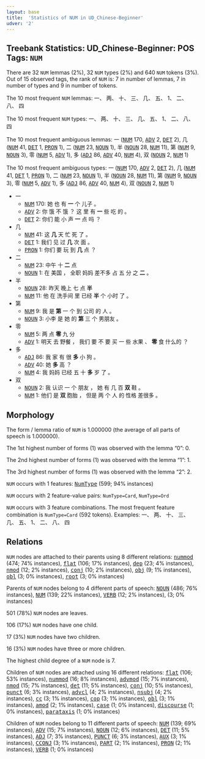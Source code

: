 ```yaml
---
layout: base
title:  'Statistics of NUM in UD_Chinese-Beginner'
udver: '2'
---
```


## Treebank Statistics: UD_Chinese-Beginner: POS Tags: `NUM`

There are 32 `NUM` lemmas (2%), 32 `NUM` types (2%) and 640 `NUM` tokens (3%).
Out of 15 observed tags, the rank of `NUM` is: 7 in number of lemmas, 7 in number of types and 9 in number of tokens.

The 10 most frequent `NUM` lemmas: 一、 两、 十、 三、 几、 五、 1、 二、 八、 四

The 10 most frequent `NUM` types:  一、 两、 十、 三、 几、 五、 1、 二、 八、 四

The 10 most frequent ambiguous lemmas: 一 (<tt><a href="zh_beginner-pos-NUM.html">NUM</a></tt> 170, <tt><a href="zh_beginner-pos-ADV.html">ADV</a></tt> 2, <tt><a href="zh_beginner-pos-DET.html">DET</a></tt> 2), 几 (<tt><a href="zh_beginner-pos-NUM.html">NUM</a></tt> 41, <tt><a href="zh_beginner-pos-DET.html">DET</a></tt> 1, <tt><a href="zh_beginner-pos-PRON.html">PRON</a></tt> 1), 二 (<tt><a href="zh_beginner-pos-NUM.html">NUM</a></tt> 23, <tt><a href="zh_beginner-pos-NOUN.html">NOUN</a></tt> 1), 半 (<tt><a href="zh_beginner-pos-NOUN.html">NOUN</a></tt> 28, <tt><a href="zh_beginner-pos-NUM.html">NUM</a></tt> 11), 第 (<tt><a href="zh_beginner-pos-NUM.html">NUM</a></tt> 9, <tt><a href="zh_beginner-pos-NOUN.html">NOUN</a></tt> 3), 零 (<tt><a href="zh_beginner-pos-NUM.html">NUM</a></tt> 5, <tt><a href="zh_beginner-pos-ADV.html">ADV</a></tt> 1), 多 (<tt><a href="zh_beginner-pos-ADJ.html">ADJ</a></tt> 86, <tt><a href="zh_beginner-pos-ADV.html">ADV</a></tt> 40, <tt><a href="zh_beginner-pos-NUM.html">NUM</a></tt> 4), 双 (<tt><a href="zh_beginner-pos-NOUN.html">NOUN</a></tt> 2, <tt><a href="zh_beginner-pos-NUM.html">NUM</a></tt> 1)

The 10 most frequent ambiguous types:  一 (<tt><a href="zh_beginner-pos-NUM.html">NUM</a></tt> 170, <tt><a href="zh_beginner-pos-ADV.html">ADV</a></tt> 2, <tt><a href="zh_beginner-pos-DET.html">DET</a></tt> 2), 几 (<tt><a href="zh_beginner-pos-NUM.html">NUM</a></tt> 41, <tt><a href="zh_beginner-pos-DET.html">DET</a></tt> 1, <tt><a href="zh_beginner-pos-PRON.html">PRON</a></tt> 1), 二 (<tt><a href="zh_beginner-pos-NUM.html">NUM</a></tt> 23, <tt><a href="zh_beginner-pos-NOUN.html">NOUN</a></tt> 1), 半 (<tt><a href="zh_beginner-pos-NOUN.html">NOUN</a></tt> 28, <tt><a href="zh_beginner-pos-NUM.html">NUM</a></tt> 11), 第 (<tt><a href="zh_beginner-pos-NUM.html">NUM</a></tt> 9, <tt><a href="zh_beginner-pos-NOUN.html">NOUN</a></tt> 3), 零 (<tt><a href="zh_beginner-pos-NUM.html">NUM</a></tt> 5, <tt><a href="zh_beginner-pos-ADV.html">ADV</a></tt> 1), 多 (<tt><a href="zh_beginner-pos-ADJ.html">ADJ</a></tt> 86, <tt><a href="zh_beginner-pos-ADV.html">ADV</a></tt> 40, <tt><a href="zh_beginner-pos-NUM.html">NUM</a></tt> 4), 双 (<tt><a href="zh_beginner-pos-NOUN.html">NOUN</a></tt> 2, <tt><a href="zh_beginner-pos-NUM.html">NUM</a></tt> 1)


* 一
  * <tt><a href="zh_beginner-pos-NUM.html">NUM</a></tt> 170: 她 也 有 <b>一</b> 个 儿子 。
  * <tt><a href="zh_beginner-pos-ADV.html">ADV</a></tt> 2: 你 饿 不 饿 ？ 这 里 有 <b>一</b> 些 吃 的 。
  * <tt><a href="zh_beginner-pos-DET.html">DET</a></tt> 2: 你们 能 小 声 <b>一</b> 点 吗 ？
* 几
  * <tt><a href="zh_beginner-pos-NUM.html">NUM</a></tt> 41: 这 <b>几</b> 天 忙 死 了 。
  * <tt><a href="zh_beginner-pos-DET.html">DET</a></tt> 1: 我们 见 过 <b>几</b> 次 面 。
  * <tt><a href="zh_beginner-pos-PRON.html">PRON</a></tt> 1: 你们 要 玩 到 <b>几</b> 点 ？
* 二
  * <tt><a href="zh_beginner-pos-NUM.html">NUM</a></tt> 23: 中午 十 <b>二</b> 点
  * <tt><a href="zh_beginner-pos-NOUN.html">NOUN</a></tt> 1: 在 美国 ， 全职 妈妈 差不多 占 五 分 之 <b>二</b> 。
* 半
  * <tt><a href="zh_beginner-pos-NOUN.html">NOUN</a></tt> 28: 昨天 晚上 七 点 <b>半</b>
  * <tt><a href="zh_beginner-pos-NUM.html">NUM</a></tt> 11: 他 在 洗手间 里 已经 <b>半</b> 个 小时 了 。
* 第
  * <tt><a href="zh_beginner-pos-NUM.html">NUM</a></tt> 9: 我 是 <b>第</b> 一 个 到 公司 的 人 。
  * <tt><a href="zh_beginner-pos-NOUN.html">NOUN</a></tt> 3: 小李 是 她 的 <b>第</b> 三 个 男朋友 。
* 零
  * <tt><a href="zh_beginner-pos-NUM.html">NUM</a></tt> 5: 两 点 <b>零</b> 九 分
  * <tt><a href="zh_beginner-pos-ADV.html">ADV</a></tt> 1: 明天 去 野餐 ， 我们 要 不 要 买 一 些 水果 、 <b>零</b> 食 什么的 ？
* 多
  * <tt><a href="zh_beginner-pos-ADJ.html">ADJ</a></tt> 86: 我 家 有 很 <b>多</b> 小 狗 。
  * <tt><a href="zh_beginner-pos-ADV.html">ADV</a></tt> 40: 她 <b>多</b> 高 ？
  * <tt><a href="zh_beginner-pos-NUM.html">NUM</a></tt> 4: 我 妈妈 已经 五 十 <b>多</b> 岁 了 。
* 双
  * <tt><a href="zh_beginner-pos-NOUN.html">NOUN</a></tt> 2: 我 认识 一 个 朋友 ， 她 有 几 百 <b>双</b> 鞋 。
  * <tt><a href="zh_beginner-pos-NUM.html">NUM</a></tt> 1: 他们 是 <b>双</b> 胞胎 ， 但是 两 个 人 的 性格 差很多 。

## Morphology

The form / lemma ratio of `NUM` is 1.000000 (the average of all parts of speech is 1.000000).

The 1st highest number of forms (1) was observed with the lemma “0”: 0.

The 2nd highest number of forms (1) was observed with the lemma “1”: 1.

The 3rd highest number of forms (1) was observed with the lemma “2”: 2.

`NUM` occurs with 1 features: <tt><a href="zh_beginner-feat-NumType.html">NumType</a></tt> (599; 94% instances)

`NUM` occurs with 2 feature-value pairs: `NumType=Card`, `NumType=Ord`

`NUM` occurs with 3 feature combinations.
The most frequent feature combination is `NumType=Card` (592 tokens).
Examples: 一、 两、 十、 三、 几、 五、 1、 二、 八、 四


## Relations

`NUM` nodes are attached to their parents using 8 different relations: <tt><a href="zh_beginner-dep-nummod.html">nummod</a></tt> (474; 74% instances), <tt><a href="zh_beginner-dep-flat.html">flat</a></tt> (106; 17% instances), <tt><a href="zh_beginner-dep-dep.html">dep</a></tt> (23; 4% instances), <tt><a href="zh_beginner-dep-nmod.html">nmod</a></tt> (12; 2% instances), <tt><a href="zh_beginner-dep-conj.html">conj</a></tt> (10; 2% instances), <tt><a href="zh_beginner-dep-obj.html">obj</a></tt> (9; 1% instances), <tt><a href="zh_beginner-dep-obl.html">obl</a></tt> (3; 0% instances), <tt><a href="zh_beginner-dep-root.html">root</a></tt> (3; 0% instances)

Parents of `NUM` nodes belong to 4 different parts of speech: <tt><a href="zh_beginner-pos-NOUN.html">NOUN</a></tt> (486; 76% instances), <tt><a href="zh_beginner-pos-NUM.html">NUM</a></tt> (139; 22% instances), <tt><a href="zh_beginner-pos-VERB.html">VERB</a></tt> (12; 2% instances),  (3; 0% instances)

501 (78%) `NUM` nodes are leaves.

106 (17%) `NUM` nodes have one child.

17 (3%) `NUM` nodes have two children.

16 (3%) `NUM` nodes have three or more children.

The highest child degree of a `NUM` node is 7.

Children of `NUM` nodes are attached using 16 different relations: <tt><a href="zh_beginner-dep-flat.html">flat</a></tt> (106; 53% instances), <tt><a href="zh_beginner-dep-nummod.html">nummod</a></tt> (16; 8% instances), <tt><a href="zh_beginner-dep-advmod.html">advmod</a></tt> (15; 7% instances), <tt><a href="zh_beginner-dep-nmod.html">nmod</a></tt> (15; 7% instances), <tt><a href="zh_beginner-dep-det.html">det</a></tt> (11; 5% instances), <tt><a href="zh_beginner-dep-conj.html">conj</a></tt> (10; 5% instances), <tt><a href="zh_beginner-dep-punct.html">punct</a></tt> (6; 3% instances), <tt><a href="zh_beginner-dep-advcl.html">advcl</a></tt> (4; 2% instances), <tt><a href="zh_beginner-dep-nsubj.html">nsubj</a></tt> (4; 2% instances), <tt><a href="zh_beginner-dep-cc.html">cc</a></tt> (3; 1% instances), <tt><a href="zh_beginner-dep-cop.html">cop</a></tt> (3; 1% instances), <tt><a href="zh_beginner-dep-obl.html">obl</a></tt> (3; 1% instances), <tt><a href="zh_beginner-dep-amod.html">amod</a></tt> (2; 1% instances), <tt><a href="zh_beginner-dep-case.html">case</a></tt> (1; 0% instances), <tt><a href="zh_beginner-dep-discourse.html">discourse</a></tt> (1; 0% instances), <tt><a href="zh_beginner-dep-parataxis.html">parataxis</a></tt> (1; 0% instances)

Children of `NUM` nodes belong to 11 different parts of speech: <tt><a href="zh_beginner-pos-NUM.html">NUM</a></tt> (139; 69% instances), <tt><a href="zh_beginner-pos-ADV.html">ADV</a></tt> (15; 7% instances), <tt><a href="zh_beginner-pos-NOUN.html">NOUN</a></tt> (12; 6% instances), <tt><a href="zh_beginner-pos-DET.html">DET</a></tt> (11; 5% instances), <tt><a href="zh_beginner-pos-ADJ.html">ADJ</a></tt> (7; 3% instances), <tt><a href="zh_beginner-pos-PUNCT.html">PUNCT</a></tt> (6; 3% instances), <tt><a href="zh_beginner-pos-AUX.html">AUX</a></tt> (3; 1% instances), <tt><a href="zh_beginner-pos-CCONJ.html">CCONJ</a></tt> (3; 1% instances), <tt><a href="zh_beginner-pos-PART.html">PART</a></tt> (2; 1% instances), <tt><a href="zh_beginner-pos-PRON.html">PRON</a></tt> (2; 1% instances), <tt><a href="zh_beginner-pos-VERB.html">VERB</a></tt> (1; 0% instances)


